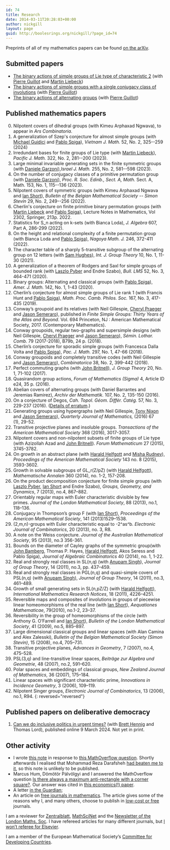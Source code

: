```yaml
---
id: 74
title: Research
date: 2014-03-11T20:28:03+00:00
author: nickgill
layout: page
guid: http://boolesrings.org/nickgill/?page_id=74
---
```

Preprints of all of my mathematics papers can be found [on the arXiv](http://arxiv.org/a/gill_n_1).

## Submitted papers

  * [The binary actions of simple groups of Lie type of characteristic 2](https://arxiv.org/abs/2402.08357) (with [Pierre Guillot](https://irma.math.unistra.fr/~guillot/) and [Martin Liebeck](https://www.ma.ic.ac.uk/~mwl/))
  * [The binary actions of simple groups with a single conjugacy class of involutions](https://arxiv.org/abs/2402.02269) (with [Pierre Guillot](https://irma.math.unistra.fr/~guillot/))
  * [The binary actions of alternating groups](https://arxiv.org/abs/2303.06003) (with [Pierre Guillot](https://irma.math.unistra.fr/~guillot/))

## Published mathematics papers
 
 0. Nilpotent covers of dihedral groups (with Kimeu Arphaxad Ngwava), to appear in _Ars Combinatoria_.
 0. A generalization of Szep's conjecture for almost simple groups (with [Michael Guidici](https://research-repository.uwa.edu.au/en/persons/michael-giudici) and [Pablo Spiga](http://www.matapp.unimib.it/~spiga/)), _Vietnam J. Math._ 52, No. 2, 325--259 (2024)
 0. Irredundant bases for finite groups of Lie type (with [Martin Liebeck](https://www.ma.ic.ac.uk/~mwl/)), _Pacific J. Math._ 322, No. 2, 281--200 (2023).
 0. Large minimal invariable generating sets in the finite symmetric groups (with [Daniele Garzoni](https://www.danielemath.com/)),_Israel J. Math._ 255, No. 2, 581--598 (2023).
 0. On the number of conjugacy classes of a primitive permutation group (with [Daniele Garzoni](https://www.danielemath.com/)), _Proc. R. Soc. Edinb., Sect. A, Math._ Sect. A, Math. 153, No. 1, 115--136 (2023).
 0.  Nilpotent covers of symmetric groups (with Kimeu Arphaxad Ngwava and [Ian Short](http://users.mct.open.ac.uk/is3649/index.php)), _Bulletin of the Belgian Mathematical Society -- Simon Stevin_ 29, No. 2, 249--256 (2022).
 0. Cherlin's conjecture on finite primitive binary permutation groups (with [Martin Liebeck](https://www.ma.ic.ac.uk/~mwl/) and [Pablo Spiga](http://www.matapp.unimib.it/~spiga/)), Lecture Notes in Mathematics, Vol 2302, Springer, 213p. 2022.
 0. Statistics for S_n acting on k-sets (with Bianca Loda), _J. Algebra_ 607, Part A, 286-299 (2022).
 0. On the height and relational complexity of a finite permutation group (with Bianca Loda and [Pablo Spiga](http://www.matapp.unimib.it/~spiga/)), _Nagoya Math. J._ 246, 372-411 (2022).
 0. The character table of a sharply 5-transitive subgroup of the alternating group on 12 letters (with [Sam Hughes](https://samhughesmaths.github.io/)), _Int. J. Group Theory_ 10, No. 1, 11-30 (2021).
 0. A generalization of a theorem of Rodgers and Saxl for simple groups of bounded rank (with [Laszlo Pyber](http://www.renyi.hu/~pyber/) and Endre Szabo), _Bull. LMS_ 52, No. 3, 464-471 (2020).
  0. Binary groups: Alternating and classical groups (with [Pablo Spiga](http://www.matapp.unimib.it/~spiga/)), _Amer. J. Math._ 142, No. 1, 1-43 (2020). 
 0. Cherlin&#8217;s conjecture for almost simple groups of Lie rank 1 (with Francis Hunt and [Pablo Spiga](http://www.matapp.unimib.it/~spiga/)), _Math. Proc. Camb. Philos. Soc._ 167, No. 3, 417-435 (2019). 
 0.  Conway&#8217;s groupoid and its relatives (with Neil Gillespie, [Cheryl Praeger](http://www.web.uwa.edu.au/people/cheryl.praeger) and [Jason Semeraro](http://www.maths.bristol.ac.uk/~js13525/)),  published in _Finite Simple Groups: Thirty Years of the Atlas and Beyond_. Vol. 694 Princeton, NJ : American Mathematical Society, 2017. (Contemporary Mathematics).
  0. Conway groupoids, regular two-graphs and supersimple designs (with Neil Gillespie, [Cheryl Praeger](http://www.web.uwa.edu.au/people/cheryl.praeger) and [Jason Semeraro](http://www.maths.bristol.ac.uk/~js13525/)), _Sémin. Lothar. Comb._ 79 (2017-2018), B79b, 24 p. (2018).
 0. Cherlin&#8217;s conjecture for sporadic simple groups (with Francesca Dalla Volta and [Pablo Spiga](http://www.matapp.unimib.it/~spiga/)), _Pac. J. Math._ 297, No. 1, 47-66 (2018). 
 0. Conway groupoids and completely transitive codes (with Neil Gillespie and [Jason Semeraro](http://www.maths.bristol.ac.uk/~js13525/)), _Combinatorica_ 38, No. 2, 399-442 (2018). 
 0. Perfect commuting graphs (with [John Britnell](http://www2.imperial.ac.uk/~jbritnel/)), _J. Group Theory_ 20, No. 1, 71-102 (2017). 
 0. Quasirandom group actions, _Forum of Mathematics (Sigma)_ 4, Article ID e24, 35 p. (2016).
 0. Abelian covers of alternating groups (with Daniel Barrantes and Jeremias Ramirez), _Archiv der Mathematik._ 107, No. 2, 135-150 (2016).
 0. On a conjecture of Degos, _Cah. Topol. Géom. Différ. Catég._
57, No. 3, 229-237 (2016). (<a href= "https://nickpgill.github.io/a-correction-to-paper-on-degos-conjecture">Details of erratum</a>.)
  0.  Generating groups using hypergraphs (with Neil Gillespie, [Tony Nixon](http://www.math.yorku.ca/~tnixon/) and [Jason Semeraro](http://www.maths.bristol.ac.uk/~js13525/)), _Quarterly Journal of Mathematics,_ <span class="slug-pub-date">(2016) </span><span class="slug-vol">67 </span><span class="slug-issue">(1), </span><span class="slug-pages">29-52</span>_._
 0. Transitive projective planes and insoluble groups. _Transactions of the American Mathematical Society_ 368 (2016), 3017-3057.
 0. Nilpotent covers and non-nilpotent subsets of finite groups of Lie type (with Azizollah Azad and [John Britnell](http://www2.imperial.ac.uk/~jbritnel/)). _Forum Mathematicum_ 27 (2015), 3745-3782.
 0. On growth in an abstract plane (with [Harald Helfgott](http://www.math.ens.fr/~helfgott/anglais/) and [Misha Rudnev](http://www.maths.bris.ac.uk/~maxmr/)), _Proceedings of the American Mathematical Society_ 143 no. 8 (2015), 3593-3602.
 0. Growth in solvable subgroups of GL_r(Z/pZ) (with [Harald Helfgott](http://www.math.ens.fr/~helfgott/anglais/)), _Mathematische Annalen_ 360 (2014), no. 1-2, 157-208.
 0. On the product decomposition conjecture for finite simple groups (with [Laszlo Pyber](http://www.renyi.hu/~pyber/), [Ian Short](http://users.mct.open.ac.uk/is3649/) and Endre Szabo), _Groups, Geometry, and Dynamics_, 7 (2013), no.4, 867–882.
 0. Orientably regular maps with Euler characteristic divisible by few primes. _Journal of the London Mathematical Society_, 88 (2013), no.1, 118–136.
 0. Conjugacy in Thompson&#8217;s group F (with [Ian Short](http://users.mct.open.ac.uk/is3649/)), _Proceedings of the American Mathematical Society_, 141 (2013)1529–1538.
 0. (2,m,n)-groups with Euler characteristic equal to -2^as^b. _Electronic Journal of Combinatorics_, 20 (2013), no. 3, R8.
 0. A note on the Weiss conjecture. _Journal of the Australian Mathematical Society_, 95 (2013), no.3 356-361.
 0. Bounds on the diameter of Cayley graphs of the symmetric group(with [John Bamberg](http://school.maths.uwa.edu.au/~bamberg/Welcome.html), Thomas P. Hayes, [Harald Helfgott](http://www.math.ens.fr/~helfgott/anglais/), Akos Seress and <a>Pablo Spiga</a>), _Journal of Algebraic Combinatorics_ 40 (2014), no. 1, 1-22.
 0. Real and strongly real classes in SL(n,q) (with [Anupam Singh](http://www.iiserpune.ac.in/~anupam/)), _Journal of Group Theory_, 14 (2011), no.3, pp. 437–459.
 0. Real and strongly real classes in PGL(n,q) and quasi-simple covers of PSL(n,q) (with [Anupam Singh](http://www.iiserpune.ac.in/~anupam/)), _Journal of Group Theory_, 14 (2011), no.3, 461–489.
 0. Growth of small generating sets in SL(n,pZ/Z) (with [Harald Helfgott](http://www.math.ens.fr/~helfgott/anglais/)), _International Mathematics Research Notices_, 18 (2011), 4226–4251.
 0. Reversible maps and composites of involutions in groups of piecewise linear homeomorphisms of the real line (with [Ian Short](http://users.mct.open.ac.uk/is3649/)), _Aequationes Mathematicae_, 79(2010), no.1-2, 23–37.
 0. Reversibility in the group of homeomorphisms of the circle (with Anthony G. O&#8217;Farrell and [Ian Short](http://users.mct.open.ac.uk/is3649/)), _Bulletin of the London Mathematical Society_, 41 (2009), no.5, 885–897.
 0. Large dimensional classical groups and linear spaces (with Alan Camina and Alex Zalesski), _Bulletin of the Belgian Mathematical Society (Simon Stevin)_, 15 (2008), no.4, 705–731.
 0. Transitive projective planes, _Advances in Geometry_, 7 (2007), no.4, 475–528.
 0. PSL(3,q) and line-transitive linear spaces, _Beiträge zur Algebra und Geometrie_, 48 (2007), no.2, 591–620.
 0. Polar spaces and embeddings of classical groups, _New Zealand Journal of Mathematics_, 36 (2007), 175–184.
 0. Linear spaces with significant characteristic prime, _Innovations in Incidence Geometry_, 3 (2006), 109–119.
 0. Nilpotent Singer groups, _Electronic Journal of Combinatorics_, 13 (2006), no.1, R94.
{: reversed="reversed"}

## Published papers on deliberative democracy
 1. [Can we do inclusive politics in urgent times?](https://www.tandfonline.com/doi/pdf/10.1080/13511610.2024.2332229) (with [Brett Hennig](https://www.bretthennig.com/) and Thomas Lord), published online 9 March 2024. Not yet in print.

## Other activity
            
 * I wrote [this note](files/2014/07/alternatingproduct.pdf) in response to [this MathOverflow question](http://mathoverflow.net/questions/169128/finite-groups-factorized-into-two-simple-alternating-groups). Shortly afterwards I realised that Mohammad Reza Darafsheh [had beaten me to it](http://www.ams.org/mathscinet-getitem?mr=2101830), so this note is unlikely to be published.
 * Marcus Hum, Dömötör Pálvölgyi and I answered the MathOverflow question [Is there always a maximum anti-rectangle with a corner square?](http://mathoverflow.net/questions/147013/is-there-always-a-maximum-anti-rectangle-with-a-corner-square). Our answer was cited in [this economics(!) paper](http://econ.biu.ac.il/files/economics/working-papers/2014-01.pdf).
 * A letter [in the Guardian](http://www.guardian.co.uk/letters/story/0,,1876288,00.html);
 * An article on [free journals in mathematics](http://infochangeindia.org/200806107173/Technology/Features/Knowledge-for-all.html). The article gives some of the reasons why I, and many others, choose to publish in [low-cost or free](http://www.mathematik.uni-bielefeld.de/~rehmann/BIB/AMS/Price_per_Volume.html) journals.
            
I am a reviewer for [Zentralblatt](http://zbmath.org/?q=(rv:+Nick+Gill)), [MathSciNet](http://www.ams.org/mathscinet/) and the [Newsletter of the London Maths. Soc](http://www.lms.ac.uk/newsletter/10.html#2). I have refereed articles for many different journals, but [I won&#8217;t referee for Elsevier](2014/03/11/letter-to-the-journal-of-algebra/).
            
I am a member of the European Mathematical Society&#8217;s [Committee for Developing Countries](http://ems-cdc.org).
            

